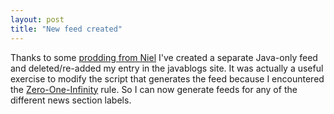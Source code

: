 ```yaml
---
layout: post
title: "New feed created"
---
```




Thanks to some <a href="http://www.eyde.net/index.do?date=20030109#123448">prodding from Niel</a> I've created a separate Java-only feed and deleted/re-added my entry in the javablogs site. It was actually a useful exercise to modify the script that generates the feed because I encountered the <a href="http://www.tuxedo.org/~esr/jargon/html/entry/Zero-One-Infinity-Rule.html">Zero-One-Infinity</a> rule. So I can now generate feeds for any of the different news section labels.


